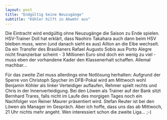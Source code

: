 ```yaml
---
layout: post
title: "Endgültig keine Neuzugänge"
subtitle: "Köhler hilft in Abwehr aus"
---
```


Die Eintracht wird endgültig ohne Neuzugänge die Saison zu Ende spielen. HSV-Trainer Doll hat erklärt, dass Naohiro Takahara auch dann beim HSV bleiben muss, wenn (und danach sieht es aus) Ailton an die Elbe wechselt. Da ein Transfer des Brasilianers Rafael Augusto Sobis aus Porto Alegre nicht finanzierbar scheint - 3 Millionen Euro sind doch ein wenig zu viel - muss eben der vorhandene Kader den Klassenerhalt schaffen. Allemal machbar...

Für das zweite Ziel muss allerdings eine Notlösung herhalten: Aufgrund der Sperre von Christoph Spycher im DFB-Pokal wird am Mittwoch wohl Benjamin Köhler als linker Verteidiger auflaufen, Rehmer spielt rechts und Chris in der Innenverteidigung. Bei den Löwen als Trainer auf der Bank sitzt Bernhard Trares, falls nicht im Laufe des morgigen Tages noch ein Nachfolger von Reiner Maurer präsentiert wird. Stefan Reuter ist bei den Löwen als Manager im Gespräch. Aber ich hoffe, dass uns das ab Mittwoch, 21 Uhr nichts mehr angeht. Wen interessiert schon die zweite Liga... ;-)
